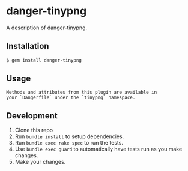 # danger-tinypng

A description of danger-tinypng.

## Installation

    $ gem install danger-tinypng

## Usage

    Methods and attributes from this plugin are available in
    your `Dangerfile` under the `tinypng` namespace.

## Development

1. Clone this repo
2. Run `bundle install` to setup dependencies.
3. Run `bundle exec rake spec` to run the tests.
4. Use `bundle exec guard` to automatically have tests run as you make changes.
5. Make your changes.
